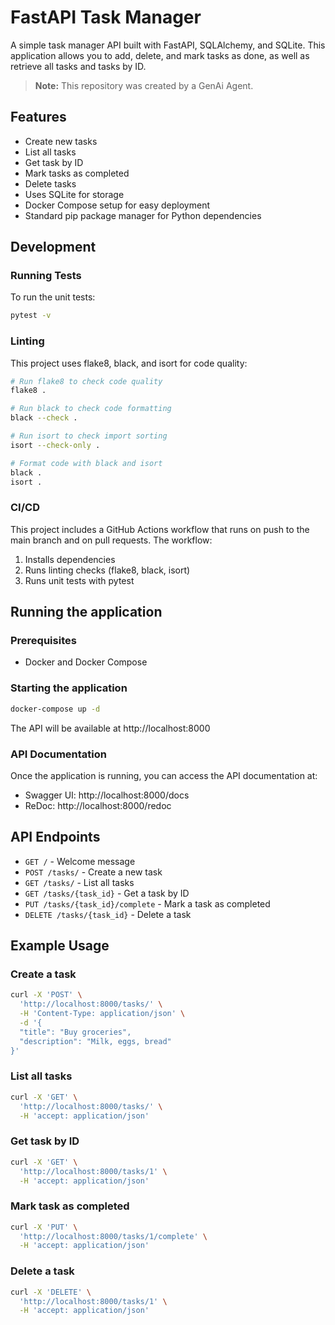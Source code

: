 # FastAPI Task Manager

A simple task manager API built with FastAPI, SQLAlchemy, and SQLite. This application allows you to add, delete, and mark tasks as done, as well as retrieve all tasks and tasks by ID.

> **Note:** This repository was created by a GenAi Agent.

## Features

- Create new tasks
- List all tasks
- Get task by ID
- Mark tasks as completed
- Delete tasks
- Uses SQLite for storage
- Docker Compose setup for easy deployment
- Standard pip package manager for Python dependencies

## Development

### Running Tests

To run the unit tests:

```bash
pytest -v
```

### Linting

This project uses flake8, black, and isort for code quality:

```bash
# Run flake8 to check code quality
flake8 .

# Run black to check code formatting
black --check .

# Run isort to check import sorting
isort --check-only .

# Format code with black and isort
black .
isort .
```

### CI/CD

This project includes a GitHub Actions workflow that runs on push to the main branch and on pull requests. The workflow:

1. Installs dependencies
2. Runs linting checks (flake8, black, isort)
3. Runs unit tests with pytest

## Running the application

### Prerequisites

- Docker and Docker Compose

### Starting the application

```bash
docker-compose up -d
```

The API will be available at http://localhost:8000

### API Documentation

Once the application is running, you can access the API documentation at:

- Swagger UI: http://localhost:8000/docs
- ReDoc: http://localhost:8000/redoc

## API Endpoints

- `GET /` - Welcome message
- `POST /tasks/` - Create a new task
- `GET /tasks/` - List all tasks
- `GET /tasks/{task_id}` - Get a task by ID
- `PUT /tasks/{task_id}/complete` - Mark a task as completed
- `DELETE /tasks/{task_id}` - Delete a task

## Example Usage

### Create a task

```bash
curl -X 'POST' \
  'http://localhost:8000/tasks/' \
  -H 'Content-Type: application/json' \
  -d '{
  "title": "Buy groceries",
  "description": "Milk, eggs, bread"
}'
```

### List all tasks

```bash
curl -X 'GET' \
  'http://localhost:8000/tasks/' \
  -H 'accept: application/json'
```

### Get task by ID

```bash
curl -X 'GET' \
  'http://localhost:8000/tasks/1' \
  -H 'accept: application/json'
```

### Mark task as completed

```bash
curl -X 'PUT' \
  'http://localhost:8000/tasks/1/complete' \
  -H 'accept: application/json'
```

### Delete a task

```bash
curl -X 'DELETE' \
  'http://localhost:8000/tasks/1' \
  -H 'accept: application/json'
```